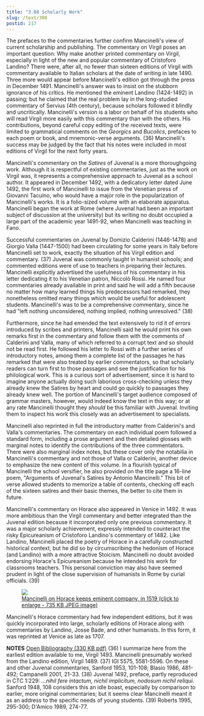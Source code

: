 ```yaml
---
title: "3.08 Scholarly Work"
slug: /text/308
postid: 217
---
```

The prefaces to the commentaries further confirm Mancinelli's view of current scholarship and publishing. The commentary on Virgil poses an important question: Why make another printed commentary on Virgil, especially in light of the new and popular commentary of Cristoforo Landino? There were, after all, no fewer than sixteen editions of Virgil with commentary available to Italian scholars at the date of writing in late 1490. Three more would appear before Mancinelli's edition got through the press in December 1491. Mancinelli's answer was to insist on the stubborn ignorance of his critics. He mentioned the eminent Landino (1424-1492) in passing; but he claimed that the real problem lay in the long-studied commentary of Servius (4th century), because scholars followed it blindly and uncritically. Mancinelli's version is a labor on behalf of his students who will read Virgil more easily with this commentary than with the others. His contributions, beyond careful copy editing of the received texts, were limited to grammatical comments on the <em>Georgics</em> and <em>Bucolics</em>, prefaces to each poem or book, and mnemonic-verse arguments. (36) Mancinelli's success may be judged by the fact that his notes were included in most editions of Virgil for the next forty years.

Mancinelli's commentary on the <em>Satires</em> of Juvenal is a more thoroughgoing work. Although it is respectful of existing commentaries, just as the work on Virgil was, it represents a comprehensive approach to Juvenal as a school author. It appeared in December 1492, with a dedicatory letter dated June 1492, the first work of Mancinelli to issue from the Venetian press of Giovanni Tacuino, who would have a major role in the popularization of Mancinelli's works. It is a folio-sized volume with an elaborate apparatus. Mancinelli began the work at Rome (where Juvenal had been an important subject of discussion at the university) but its writing no doubt occupied a large part of the academic year 1491-92, when Mancinelli was teaching in Fano.

Successful commentaries on Juvenal by Domizio Calderini (1446-1478) and Giorgio Valla (1447-1500) had been circulating for some years in Italy before Mancinelli set to work, exactly the situation of his Virgil edition and commentary. (37) Juvenal was commonly taught in humanist schools; and commented editions were of use to teachers in preparing their lectures. Mancinelli explicitly advertised the usefulness of his commentary in his letter dedicating it to his Venetian patron, Niccolò Rossi. He named four commentaries already available in print and said he will add a fifth because no matter how many learned things his predecessors had remarked, they nonetheless omitted many things which would be useful for adolescent students. Mancinelli's was to be a comprehensive commentary, since he had "left nothing unconsidered, nothing implied, nothing unresolved." (38)

Furthermore, since he had emended the text extensively to rid it of errors introduced by scribes and printers, Mancinelli said he would print his own remarks first in the commentary and follow them with the comments of Calderini and Valla, many of which referred to a corrupt text and so should not be read first. He followed his letter to Rossi with a further series of introductory notes, among them a complete list of the passages he has remarked that were also treated by earlier commentators, so that scholarly readers can turn first to those passages and see the justification for his philological work. This is a curious sort of advertisement, since it is hard to imagine anyone actually doing such laborious cross-checking unless they already knew the Satires by heart and could go quickly to passages they already knew well. The portion of Mancinelli's target audience composed of grammar masters, however, would indeed know the text in this way; or at any rate Mancinelli thought they <em>should</em> be this familiar with Juvenal. Inviting them to inspect his work this closely was an advertisement to specialists.

Mancinelli also reprinted in full the introductory matter from Calderini's and Valla's commentaries. The commentary on each individual poem followed a standard form, including a prose argument and then detailed glosses with marginal notes to identify the contributions of the three commentators. There were also marginal index notes, but these cover only the notabilia in Mancinelli's commentary and not those of Valla or Calderini, another device to emphasize the new content of this volume. In a flourish typical of Mancinelli the school versifier, he also provided on the title page a 16-line poem, "Arguments of Juvenal's Satires by Antonio Mancinelli." This bit of verse allowed students to memorize a table of contents, checking off each of the sixteen satires and their basic themes, the better to cite them in future.

Mancinelli's commentary on Horace also appeared in Venice in 1492. It was more ambitious than the Virgil commentary and better integrated than the Juvenal edition because it incorporated only one previous commentary. It was a major scholarly achievement, expressly intended to counteract the risky Epicureanism of Cristoforo Landino's commentary of 1482. Like Landino, Mancinelli placed the poetry of Horace in a carefully constructed historical context, but he did so by circumscribing the hedonism of Horace (and Landino) with a more attractive Stoicism. Mancinelli no doubt avoided endorsing Horace's Epicureanism because he intended his work for classrooms teachers. This personal conviction may also have seemed prudent in light of the close supervision of humanists in Rome by curial officials. (39)
<p style="text-align: center;"></p>


<figure class="mkdn-figure">
    <a href="/images_full/3.00_Chapter_Three/HFS_100.01.jpg" class="mkdn-image-link">
    <img class="mkdn-image" src="/images_full/3.00_Chapter_Three/HFS_100.01.jpg" />
    <figcaption class="mkdn-figcaption">Mancinelli on Horace keeps eminent company, in 1519 (click to enlarge - 735 KB JPEG image)</figcaption>
    </a>
</figure>

Mancinelli's Horace commentary had few independent editions, but it was quickly incorporated into large, scholarly editions of Horace along with commentaries by Landino, Josse Bade, and other humanists. In this form, it was reprinted at Venice as late as 1707.

<strong>NOTES</strong>
<a href="http://www.humanismforsale.org/bibliography.pdf" target="new">Open Bibliography (330 KB pdf)</a>
(36) I summarize here from the earliest edition available to me, Virgil 1493. Mancinelli presumably worked from the Landino edition, Virgil 1489.
(37) IGI 5575, 5581-5596. On these and other Juvenal commentaries, Sanford 1953, 101-108; Blasio 1986, 481-492; Campanelli 2001, 21-33.
(38) Juvenal 1492, preface, partly reproduced in CTC 1:229: <em>...nihil fere intactum, nichil implicitum, nodosum nichil reliqui.</em> Sanford 1948, 108 considers this an idle boast, especially by comparison to earlier, more original commentaries; but it seems clear Mancinelli meant it as an address to the specific needs of young students.
(39) Roberts 1995, 295-300; D'Amico 1989, 274-77.
